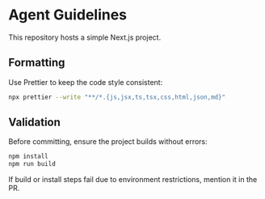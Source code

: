 # Agent Guidelines

This repository hosts a simple Next.js project.

## Formatting

Use Prettier to keep the code style consistent:

```bash
npx prettier --write "**/*.{js,jsx,ts,tsx,css,html,json,md}"
```

## Validation

Before committing, ensure the project builds without errors:

```bash
npm install
npm run build
```

If build or install steps fail due to environment restrictions, mention it in the PR.
